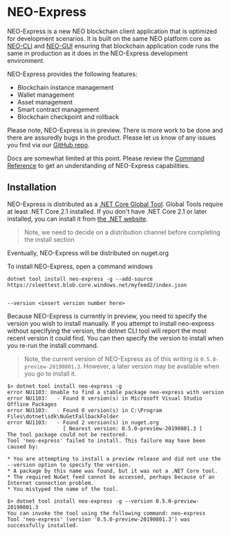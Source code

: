<!-- markdownlint-enable -->
# NEO-Express

NEO-Express is a new NEO blockchain client application that is optimized for
development scenarios. It is built on the same NEO platform core as
[NEO-CLI](https://docs.neo.org/docs/en-us/node/cli/setup.html) and
[NEO-GUI](https://docs.neo.org/docs/en-us/node/gui/install.html) ensuring that
blockchain application code runs the same in production as it does in the
NEO-Express development environment.

NEO-Express provides the following features:

- Blockchain instance management
- Wallet management
- Asset management
- Smart contract management
- Blockchain checkpoint and rollback

Please note, NEO-Express is in preview. There is more work to be done and there
are assuredly bugs in the product. Please let us know of any issues you find via
our [GitHub repo](https://github.com/ngdseattle/neo-express).

Docs are somewhat limited at this point. Please review the
[Command Reference](docs\command-reference.md) to get an understanding of
NEO-Express capabilities.

## Installation

NEO-Express is distributed as a
[.NET Core Global Tool](https://docs.microsoft.com/en-us/dotnet/core/tools/global-tools).
Global Tools require at least .NET Core 2.1 installed. If you don't have .NET
Core 2.1 or later installed, you can install it from [the .NET website](https://dotnet.microsoft.com/).

> Note, we need to decide on a distribution channel before completing the install section


Eventually, NEO-Express will be distributed on nuget.org

To install NEO-Express, open a command windows 

``` shell
dotnet tool install neo-express -g --add-source https://sleettest.blob.core.windows.net/myfeed2/index.json


--version <insert version number here>
```

Because NEO-Express is currently in preview, you need to specify the version you
wish to install manually. If you attempt to install neo-express without specifying
the version, the dotnet CLI tool will report the most recent version it could find.
You can then specify the version to install when you re-run the install command. 

> Note, the current version of NEO-Express as of this writing is `0.5.0-preview-20190801.3`.
> However, a later version may be available when you go to install it.

``` shell
$> dotnet tool install neo-express -g 
error NU1103: Unable to find a stable package neo-express with version
error NU1103:   - Found 0 version(s) in Microsoft Visual Studio Offline Packages
error NU1103:   - Found 0 version(s) in C:\Program Files\dotnet\sdk\NuGetFallbackFolder
error NU1103:   - Found 2 version(s) in nuget.org
                  [ Nearest version: 0.5.0-preview-20190801.3 ]
The tool package could not be restored.
Tool 'neo-express' failed to install. This failure may have been caused by:

* You are attempting to install a preview release and did not use the --version option to specify the version.
* A package by this name was found, but it was not a .NET Core tool.
* The required NuGet feed cannot be accessed, perhaps because of an Internet connection problem.
* You mistyped the name of the tool.

$> dotnet tool install neo-express -g --version 0.5.0-preview-20190801.3
You can invoke the tool using the following command: neo-express
Tool 'neo-express' (version '0.5.0-preview-20190801.3') was successfully installed.
```

